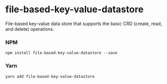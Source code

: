 # file-based-key-value-datastore

File-based key-value data store that supports the basic CRD (create, read, and delete) operations.

### NPM
```
npm install file-based-key-value-datastore --save
```
### Yarn
```
yarn add file-based-key-value-datastore
```
